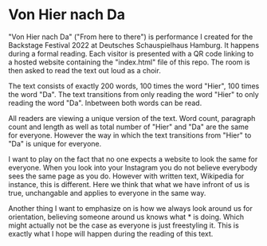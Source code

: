 # Von Hier nach Da

"Von Hier nach Da" ("From here to there") is performance I created for the Backstage Festival 2022 at Deutsches Schauspielhaus Hamburg. It happens during a formal reading. Each visitor is presented with a QR code linking to a hosted website containing the "index.html" file of this repo. The room is then asked to read the text out loud as a choir.

The text consists of exactly 200 words, 100 times the word "Hier", 100 times the word "Da". The text transitions from only reading the word "Hier" to only reading the word "Da". Inbetween both words can be read.

All readers are viewing a unique version of the text. Word count, paragraph count and length as well as total number of "Hier" and "Da" are the same for everyone. However the way in which the text transitions from "Hier" to "Da" is unique for everyone.

I want to play on the fact that no one expects a website to look the same for everyone. When you look into your Instagram you do not believe everybody sees the same page as you do. However with written text, Wikipedia for instance, this is different. Here we think that what we have infront of us is true, unchangable and applies to everyone in the same way.

Another thing I want to emphasize on is how we always look around us for orientation, believing someone around us knows what \* is doing. Which might actually not be the case as everyone is just freestyling it. This is exactly what I hope will happen during the reading of this text.
